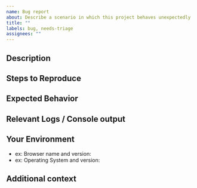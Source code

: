 ```yaml
---
name: Bug report
about: Describe a scenario in which this project behaves unexpectedly
title: ""
labels: bug, needs-triage
assignees: ""
---
```


[note]: # " ^^ Provide a general summary of the issue in the title above. ^^ "

## Description

[note]: # " Describe the problem you're encountering. "
[tip]: # " Do NOT give us access or passwords to your New Relic account or API keys! "

## Steps to Reproduce

[note]: # " Please be as specific as possible. "

## Expected Behavior

[note]: # " Tell us what you expected to happen. "

## Relevant Logs / Console output

[note]: # " Please provide specifics of the local error logs, Browser Dev Tools console, etc. if appropriate and possible. "

## Your Environment

[tip]: # " Include as many relevant details about your environment as possible. "

- ex: Browser name and version:
- ex: Operating System and version:

## Additional context

[tip]: # " Add any other context about the problem here. "
